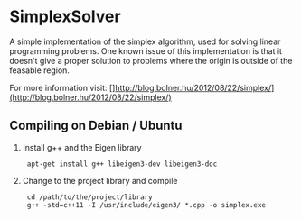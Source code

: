 # SimplexSolver

A simple implementation of the simplex algorithm, used for solving linear programming problems. One known issue of this implementation is that it doesn't give a proper solution to problems where the origin is outside of the feasable region.

For more information visit: []http://blog.bolner.hu/2012/08/22/simplex/](http://blog.bolner.hu/2012/08/22/simplex/)

## Compiling on Debian / Ubuntu

1. Install g++ and the Eigen library

        apt-get install g++ libeigen3-dev libeigen3-doc

2. Change to the project library and compile

        cd /path/to/the/project/library
        g++ -std=c++11 -I /usr/include/eigen3/ *.cpp -o simplex.exe
